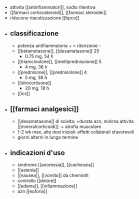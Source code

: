 - attivita [[antinfiammatori]], sodio ritentiva
- [[farmaci corticosteroidi]], [[farmaci steroidei]]
- riducono riacutizzazione [[bpco]]
- ## classificazione
	- potenza antifiammatoria + = ritenzione -
	- [[betametasone]], [[desametasone]] 25
		- 0.75 mg, 54 h
	- [[triamcinolone]], [[metilprednisolone]] 5
		- 4 mg, 36 h
	- [[prednisone]], [[prednisolone]] 4
		- 5 mg, 36 h
	- [[idrocortisone]]
		- 20 mg, 18 h
	- [[ics]]
- ## [[farmaci analgesici]]
	- [[desametasone]] di scielta: +durata azn, minima attivita [[mineralcorticoidi]]: + atrofia muscolare
	- 1-2 wk max, alte dosi iniziali: effetti collaterali sfavorevoli
	- giorni alterni in lungo termine
- ## indicazioni d'uso
	- sindrome [[anoressia]], [[cachessia]]
	- [[astenia]]
	- [[nausea]], [[vomito]] da chemioth
	- controllo [[dolore]]
	- [[edema]], [[infiammazione]]
	- azn [[euforia]]